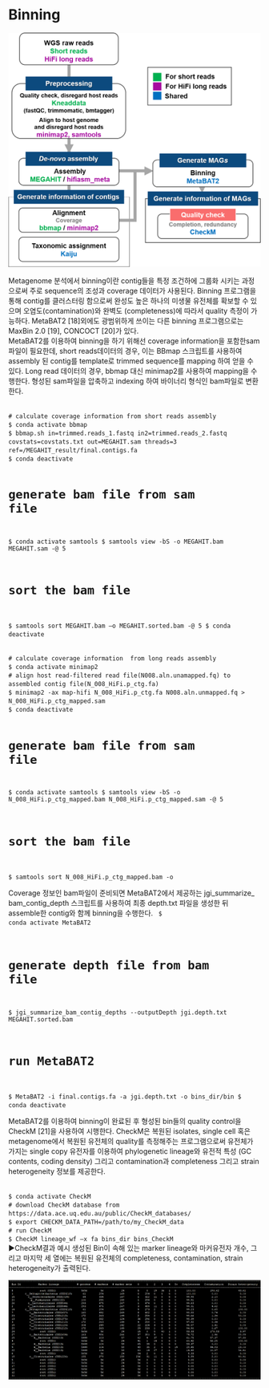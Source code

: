 # Binning
![pipeline](https://github.com/sujin9819/MetaInsight/blob/main/SOP/MetaGenomic/img/G_10_1.png?raw=true)

Metagenome 분석에서 binning이란 contig들을 특정 조건하에 그룹화 시키는 과정으로써 주로 sequence의 조성과 coverage 데이터가 사용된다.
Binning 프로그램을 통해 contig를 클러스터링 함으로써 완성도 높은 하나의 미생물 유전체를 확보할 수 있으며 오염도(contamination)와 완벽도 (completeness)에 따라서 quality 측정이 가능하다.
MetaBAT2 [18]외에도 광범위하게 쓰이는 다른 binning 프로그램으로는 MaxBin 2.0 [19], CONCOCT [20]가 있다.  
MetaBAT2를 이용하여 binning을 하기 위해선 coverage information을 포함한sam 파일이 필요한데, short reads데이터의 경우,  이는 BBmap 스크립트를 사용하여 assembly 된 contig를 template로 trimmed sequence를 mapping 하여 얻을 수 있다.
Long read 데이터의 경우, bbmap 대신 minimap2를 사용하여 mapping을 수행한다.
형성된 sam파일을 압축하고 indexing 하여 바이너리 형식인 bam파일로 변환한다.

<code>
# calculate coverage information from short reads assembly
$ conda activate bbmap
$ bbmap.sh in=trimmed.reads_1.fastq in2=trimmed.reads_2.fastq covstats=covstats.txt out=MEGAHIT.sam threads=3 ref=/MEGAHIT_result/final.contigs.fa
$ conda deactivate 

# generate bam file from sam file
$ conda activate samtools
$ samtools view -bS -o MEGAHIT.bam MEGAHIT.sam -@ 5
# sort the bam file
$ samtools sort MEGAHIT.bam –o MEGAHIT.sorted.bam -@ 5
$ conda deactivate 
</code>

<code>
# calculate coverage information  from long reads assembly
$ conda activate minimap2
# align host read-filtered read file(N008.aln.unamapped.fq) to assembled contig file(N_008_HiFi.p_ctg.fa)
$ minimap2 -ax map-hifi N_008_HiFi.p_ctg.fa N008.aln.unmapped.fq > N_008_HiFi.p_ctg_mapped.sam
$ conda deactivate 

# generate bam file from sam file
$ conda activate samtools
$ samtools view -bS -o N_008_HiFi.p_ctg_mapped.bam N_008_HiFi.p_ctg_mapped.sam -@ 5
# sort the bam file
$ samtools sort N_008_HiFi.p_ctg_mapped.bam -o 
</code>

Coverage 정보인 bam파일이 준비되면 MetaBAT2에서 제공하는 jgi_summarize_ bam_contig_depth 스크립트를 사용하여 최종 depth.txt 파일을 생성한 뒤 assemble한 contig와 함께 binning을 수행한다. 
<code>
$ conda activate MetaBAT2
# generate depth file from bam file
$ jgi_summarize_bam_contig_depths --outputDepth jgi.depth.txt MEGAHIT.sorted.bam
# run MetaBAT2
$ MetaBAT2 -i final.contigs.fa -a jgi.depth.txt -o bins_dir/bin
$ conda deactivate 
</code>

MetaBAT2를 이용하여 binning이 완료된 후 형성된 bin들의 quality control을 CheckM [21]을 사용하여 시행한다.
CheckM은 복원된 isolates, single cell 혹은 metagenome에서 복원된 유전체의 quality를 측정해주는 프로그램으로써 유전체가 가지는 single copy 유전자를 이용하여 phylogenetic lineage와 유전적 특성 (GC contents, coding density) 그리고 contamination과 completeness 그리고 strain heterogeneity 정보를 제공한다.

<code>
$ conda activate CheckM
# download CheckM database from https://data.ace.uq.edu.au/public/CheckM_databases/
$ export CHECKM_DATA_PATH=/path/to/my_CheckM_data
# run CheckM
$ CheckM lineage_wf –x fa bins_dir bins_CheckM
</code>
▶CheckM결과 예시  
생성된 Bin이 속해 있는 marker lineage와 마커유전자 개수, 그리고 마지막 세 열에는 복원된 유전체의 completeness, contamination, strain heterogeneity가 출력된다.

![checkm_results](https://github.com/sujin9819/MetaInsight/blob/main/SOP/MetaGenomic/img/G_10_2.png?raw=true)
